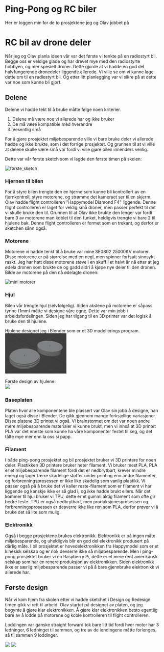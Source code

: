 # Ping-Pong og RC biler

Her er loggen min for de to prosjektene jeg og Olav jobbet på

# RC bil av drone deler

Når jeg og Olav planla ideen vår var det første vi tenkte på en radiostyrt bil. Begge oss er veldige glade og har drevet mye med den radiostyrte hobbyen, og mer spesielt droner. Dette gjorde at vi hadde en god del halvfungerende dronedeler liggende allerede. Vi ville se om vi kunne lage dette om til en radiostyrt bil. Og etter litt planlegging var vi sikre på at dette var noe som kunne bli gjort.

## Delene
Delene vi hadde tekt til å bruke måtte følge noen kriterier.

1. Delene må være noe vi allerede har og ikke bruker
2. De må være kompatible med hverandre
3. Vesentlig små

For å gjøre prosjektet miljøbesparende ville vi bare bruke deler vi allerede hadde og ikke brukte, som i det forrige prosjektet. Og grunnen til at vi ville at delene skulle være små var fordi vi ville gjøre bilen innendørs venlig.

Dette var vår første sketch som vi lagde den første timen på skolen:  

<img src="https://github.com/simen64/Design-og-redesign/blob/8a3dd155cd754b0f11e5aec8ad47cc14194f60db/Ping-Pong-Skyter/Bilder/f%C3%B8rste_sketch.png" alt="første_sketch" width="300"/>

### Hjernen til bilen
For å styre bilen trengte den en hjerne som kunne bli kontrollert av en fjernkontroll, styre motorene, og strømme det kameraet ser til en skjerm. Olav hadde flight controlleren "Happymodel Diamond F4" liggende. Denne flight controlleren er laget for veldig små droner, men passer perfekt til det vi skulle bruke den til. Grunnen til at Olav ikke brukte den lenger var fordi bare 3 av motorene man koblet til den funket, heldigvis trengte vi bare 2 til hjulene bak. Denne flight controlleren er formet som en trekant, og derfor er sketchen sånn også.  

### Motorene

Motorene vi hadde tenkt til å bruke var mine SE0802 25000KV motorer. Disse motorene er på størrelse med en negl, men spinner fortsatt sinnsykt raskt. Jeg har hatt disse motorene støve i en skuff i et halvt år nå etter at jeg ødela dronen som brukte de og gadd aldri å kjøpe nye deler til den dronen. Bilde av motorene på den nå ødelagte dronen:  

<img src="https://lh3.googleusercontent.com/pw/ABLVV84TbH9ZR_z543i-Z8-YDLgNcK7mhuvHnkEjKgpVQccEPUVWNsHXVU5qRkuWAciQqSBgcIU8XsfmJgD7ot5rh2dW1PSOoQNT2_ow-o29t1nuw3IEuPwq8omGjJikPwKNbndyAY2R2Q8BrtwfZNya6fgu9RRyi2Bh6ClmrhpdLscKzZ7HOdDaRUh0Efx-EmMExnSxx-ZQamZwFuPFm8VLLbvlHVHrJ-eQlNIyJJvThYwxYiYehTI0jM2HaTVEL3Ub67m9gROKMGuXkcn6Vu_8_v8KmCgFmyxJcd1VUg5c9PzicMAXogxA1qSeum8S5o6XcBqrXxVFv_a5sh64fXXmPP5-ktfsaAwM9RAjtGBuJdnP8ee4GSGFmwu50NhTiMm3sGRPFNPLpUZq7DRVO7I5WGK_cpUa-iigUzQpjiI9g8_7pz2fkJh6Zfv5r2TBL-wQpdoW0IqOa-ftiPqIF5Nt7OWHCMQbt5mALfoY9SonKgV1ljoNEQ222hyswUK7OydvsFIx4ODO9U89_g70O1757ZI-aT9bO5wPISHAI2n4vcEnC4wbuEB8vRPM2iTWKKzv8zblD4MvmN5qfvp-kV61ff77-f97H70-dkwS2ETFgRkMljpuiWCi_cbl7plpAtiRdiWCycXntcKD99UxzfmkHRJCkJgNdIcV9ZbWWns0sYtC8CP4waKD7JA_7K7BI1nA_z5QAfoJPiK721a1tmxhhMDT3LQZgohG4SitK64FDVxFazTAdJZ3MJholu2-GY6FEr5E-uuM2ylKGhqZ1aJ862Al7mynhxvPf-oTgjiNVyNbwGRk2X5BAtmk0IG-IAtiXPjFIDh6uRk6CqJHm2uHTrZCnobrQApr3C_ErJNVATW-78g323zFW7r_qvW923HvX48Q_lJdkBN_MIzj2P2RFPCD=w957-h1276-s-no?authuser=0" alt="mini motorer" width="300"/>

### Hjul

Bilen vår trengte hjul (selvfølgelig). Siden akslene på motorene er såpass tynne (1mm) måtte vi designe våre egne. Dette var min jobb i arbeidsfordelingen. Siden jeg har tilgang til en 3D printer var det logisk å bruke den til hjulene.

Hjulene designet jeg i Blender som er et 3D modellerings program.  
<img src="https://github.com/simen64/Design-og-redesign/blob/24dfc4fab3e4336f6be5f8a7d6a5662a024ef653/Ping-Pong-Skyter/Bilder/blender_hjul.png" alt="hjul i blender" width="200"/>

Første design av hjulene:  
<img src="https://lh3.googleusercontent.com/pw/ABLVV84Kkg6J9fGG8RDDcId9mRwQnOL_x4_xeHydLDUamEH6NoDyJqMfomxH3ee1eZ-x2kVMGE01ed0AjG5rklOVqAubydxj2wgUuGPuDe21RGWZ4uiTb8k7S5vH2TbBFybfISF828sWaVuQwxnC2ldu_agAoCWjbyScLH8D7Bp2rCNau1Llxh3zaOFa9IPKYxg313QpuTa30wNpvuxt_8PtXVm4hSnAZA19eADLndhGoMXBWyZYGo96ocqJNRmfi9Gl1VQewaanHuRa6w1pA0qqIejG29TqMYpvDT2IsO-IEd3dVbN26bD8ayqjUQVs7o_cdlJ3j8BxoKYOMqrxLrUF50LZmmOzbFiXzynbU7PX_259lclSxkwSFNaM6aUEYVJhRueAT8eMA4MjjGtvqte3KdHAupa0squ8M5UltdD_pAYAhyWxSwci8MW6eGWi7W12olxLHQ2iNXreGtfOBtfdFG2HjocIrolOf7zz78Ddbhx4p3r2irOnSy7R42_AU47WsFbsMsfIuWFgM-TQEinr2T4siO5kf-qR9DsNSs4T3JFHwVrnXQPfEXAn6IPZr_vqnpDj0pDb5QVsvK4I0jl7CqsCTmJcT9icOouFWvTcM9Yps9bn-zY1GzM5J_zeTrzmag2kIbU4quI2MI0jBeQ8UeXfFgH7Vfvv9ZnCVtJtgCZoWwJCMM98Z_lVdMJA4RtkhNuIs38RYGrjJ7Gz34Se1lseR3KVWEDxgXaduzOBv3l3pO8cXKVI4g68afduqTVKac9PHgogIaaG9nJwVVorSONKETeBcgb5A9WjmecuITqWjdq_ncxJhsmY-o6L7_pYdKXe39oAABvdaGkKLBtO4lBcvGb2qtRjEBPwrp4wqcOimYGfjQliMxGLihrieK_f14n9__dPymi6Yy_4iiN-HRfb=w961-h1276-s-no?authuser=0" width="200">


### Baseplaten

Platen hvor alle komponentene ble plassert var Olav sin jobb å designe, han laget også disse i Blender. De gikk gjennom mange forksjellige variasjoner. Disse platene 3D printet vi også. Vi brainstormet om det var noen andre mere miljøbesparende materialer vi kunne brukt, men vi innså at 3D printet PLA var det eneste som kunne ha våre komponenter festet til seg, og det tålte mye mer enn la oss si papp.

### Filament

I både ping-pong prosjektet og bil prosjektet bruker vi 3D printere for noen deler. Plastikken 3D printere bruker heter filament. Vi bruker mest PLA, PLA er et miljøbesparende filament fordi det er nedbrytbart, krever mindre energi og lager færre skadelige stoffer under printing enn andre filamenter, og forbrenningsprosessen er ikke like skadelig som vanlig plastikk. Vi passer også på å bruke det vi kaller reste-filament som er filament vi har liggende og kanskje ikke er så glad i, og ikke hadde brukt ellers. Når det kommer til hjul bruker vi TPU, dette er et gummi aktig filament som ofte gir bedre feste. TPU er også nedbrytbart, men produksjonesprosessen og forbrenningsprosessen er desverre ikke like ren som PLA, derfor prøver vi å bruke det så lite som mulig.

### Elektronikk

Også i begge prosjektene brukes elektronikk. Elektronikk er på ingen måte miljøbesparende, og uheldigvis blir en god del elektronikk produsert på dårlig måte. I bil prosjektet er hovedelektronikken fra Happymodel som er et kinesisk selskap og er nok devserre ikke så miljøbesparende. Men i ping-pong prosjektet bruker vi en Raspberry Pi, dette er et mere rent amerikansk selskap som har en renere produksjon av elektronikken. Siden elektronikk ikke er særlig miljøbesparende passer vi på å bare gjennbruke elektronikk vi allerede har.

## Første design

Når vi kom hjem fra skolen etter vi hadde sketchet i Design og Redesign timen gikk vi rett til arbeid. Olav startet på designet av platen, og jeg begynte å gjøre klar elektronikken. Å gjøre klar elektronikken besto egentlig bare av å lodde på motorene og koble kontrolleren til flight controlleren.

Loddingen var ganske straight forward tok bare litt tid fordi hver motor har 3 ledninger, 6 ledninget til sammen, og tre av de lendingene måtte forlenges, så til sammen 9 loddinger.  

<img src="https://lh3.googleusercontent.com/pw/ABLVV85IjE_g7wikBACKIM8NL7b8aMmXPDGfS4XosgWTyU41xuF_LMbC-XdiTRo7-xP8L_t3cFziVdWIY3xOPaHyqVXgaHbizkAjkl4FcNTr2bYxDqsq6DdMBgQbgL6YqUfxcjxrMQeyfWAR9Xbl14tA3iXDyTUkq5ByWCsX6ZhoYgKDPAtjdLPGopdHeJj-0x06WfKqPP2EQeON-R4627DiivLkzsGs7-Y3rZjJz_1sd6UdZK9lB6wpN7XjQykCzYMUyDjblApPdNVMoZiXHOEvM3y97DU3-K0SMufYxsy2DLksRkUYvW_mTOJekNlp4uEh8kZLVxYJEfLrLJ82K0wcPTXk4vtKWgWxedgFaw1qEZ1ZBqerSqtoGpL47Bb8PGyIKq-nYT-gUvefrmmmXytj6X4RWJxvXXw9kaQYhG8UU0CyQgX9i5R9aHqUBcEOqQTkCQD92Aym4OYUfLYz_Q0nvPTbeqBzyx-O45bCl1pG8dfiBPRwNSZZJYR3lJUOXPOIi1RKQL9Z4M7jzhLvb5ywK3cAr6aYdkEW4EK1BAlq-dHsUjQfgoabs4li9XU9V6SO_W-iYQmLXCPmdAHsuV0OAGmDYpDtNMwrATzVO-jlfB0gWEW6hVA9k-X6DqBHnu-1ThVtMU9l7dPXeajvMjBTm06GEZjZUUreVLrzfctGszsDzxj_eclCL80CMDnLIY8n-dhNf_Q7SympoR8htwrUOIQ-lNmtLK2_3IYjfpeJi6iAKD33qhyD7Gn0zAi90QxHfmtv38IJRvcCPCUE3HKYkbdNuuDYUSz30nSAluppeJJv4EqXh5XMuYOP1xqprL30V4BbPrFQEFDiotCR0B-rBIUWXDQRwkGBwxDk6-cHDwzrHI8xA3A8SJrX2QM0T6n0-nWb2A7UHL7iFfKyT3yYUt1X8w=w961-h1276-s-no?authuser=0" width="300">

<img src="https://lh3.googleusercontent.com/pw/ABLVV861XtQKhNIPWCcCUCwXl1FsFIoQRE_JRrWg4nE2_MemSyphUJbCFA9DZjTDmD4Vzpihkv9hoqg9-h3Ild6pkkzc9TSH_6VtQXtQRpzn-rKK3y93mXC57KkTdXmtM2s5Uy3y-sYEGirFcqxCX90dS646HOckuY0-uJw-a7FLrKJfaIu-PLw0lMWHP8sPrjdccby7-Tgp3UQNFpLFhM7hiofaxhsy-LL1uqM0wDgtaWCoccqTjD1X-a8JWlu7HYqp6vCwNUSm8VncMaNopHuR_RUaZKRdLVlb_GYJEHW_j25REKpV1OMugBP9mTTdaMalDi9P8JN770v7htWUOIJkgRhp2e9f58Zs1GiqzOCbZ7GROt1kr8hJ475Y0strJnpi329FKmsteWSeVVuv9Spa6jijdyAt1lcZkc-ZkFkxbAUZZlhLoIQM7-0g9SFu79ce2YQe_xgXCKnbLDUdov14xh6ENWTiIl4X31qgUnxHnVVjSn8eSZJ3dCFbsZPtc6dOvX-IVlFGhM9fgG2pWvzuj77ITliYY9mM6mOI8cKoybH5Le1hvxI-JCD-70OlnnEnPTSf5CdMg0S2W0EwqQGCWEQRucHoTiMQ4PFwb3VXC5Uy3QcmeSeC4tfiMie2Ls3uTFMi5ldkF5KIadz9Wn6YQkPCnavyIqFgw9dH76xTDSCiOZzIV5eu26swou2g_H0jlvKU7b-OGi09numUJJLQQlOtyTssKLHCss1aF_QmcvHz9Q2-sGzbhrbO8BLPhXILGP_Hj2xPdkYazbJpcHs2chMi_vcP2IxJPugu5gr4EWHfDzQI3ZGilSYyE9cFE0eavMs5c8fxkfaD0bXNi2-n7pEIQlYhSLP9yDDlnD8Mll_KCeuASFRUfsdlFs6Ix4Xdv_ta1J5LA6ljKSmp-oyXrOCsMw=w961-h1276-s-no?authuser=0" width="300" >